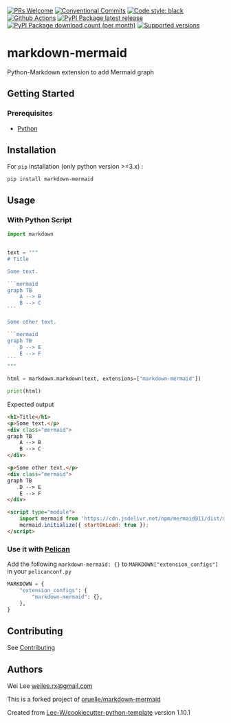 [![PRs Welcome](https://img.shields.io/badge/PRs-welcome-brightgreen.svg?style=flat-square)](http://makeapullrequest.com)
[![Conventional Commits](https://img.shields.io/badge/Conventional%20Commits-1.0.0-yellow.svg?style=flat-square)](https://conventionalcommits.org)
[![Code style: black](https://img.shields.io/badge/code%20style-black-000000.svg)](https://github.com/psf/black)
[![Github Actions](https://github.com/Lee-W/markdown-mermaid/actions/workflows/python-check.yaml/badge.svg)](https://github.com/Lee-W/markdown-mermaid/actions/workflows/python-check.yaml)
[![PyPI Package latest release](https://img.shields.io/pypi/v/markdown-mermaid.svg?style=flat-square)](https://pypi.org/project/markdown-mermaid/)
[![PyPI Package download count (per month)](https://img.shields.io/pypi/dm/markdown-mermaid?style=flat-square)](https://pypi.org/project/markdown-mermaid/)
[![Supported versions](https://img.shields.io/pypi/pyversions/markdown-mermaid.svg?style=flat-square)](https://pypi.org/project/markdown-mermaid/)

# markdown-mermaid

Python-Markdown extension to add Mermaid graph

## Getting Started

### Prerequisites
* [Python](https://www.python.org/downloads/)

## Installation

For `pip` installation (only python version >=3.x) :

```shell
pip install markdown-mermaid
```

## Usage

### With Python Script

```python
import markdown


text = """
# Title

Some text.

​```mermaid
graph TB
    A --> B
    B --> C
​```

Some other text.

​```mermaid
graph TB
    D --> E
    E --> F
​```
"""

html = markdown.markdown(text, extensions=["markdown-mermaid"])

print(html)
```

Expected output

```html
<h1>Title</h1>
<p>Some text.</p>
<div class="mermaid">
graph TB
    A --> B
    B --> C
</div>

<p>Some other text.</p>
<div class="mermaid">
graph TB
    D --> E
    E --> F
</div>

<script type="module">
    import mermaid from 'https://cdn.jsdelivr.net/npm/mermaid@11/dist/mermaid.esm.min.mjs';
    mermaid.initialize({ startOnLoad: true });
</script>
```

### Use it with [Pelican](https://getpelican.com/)
Add the following `markdown-mermaid: {}` to `MARKDOWN["extension_configs"]` in your `pelicanconf.py`

```python
MARKDOWN = {
    "extension_configs": {
        "markdown-mermaid": {},
    },
}
```

## Contributing
See [Contributing](contributing.md)

## Authors
Wei Lee <weilee.rx@gmail.com>

This is a forked project of [oruelle/markdown-mermaid](https://github.com/oruelle/markdown-mermaid)

Created from [Lee-W/cookiecutter-python-template](https://github.com/Lee-W/cookiecutter-python-template/tree/1.10.1) version 1.10.1
